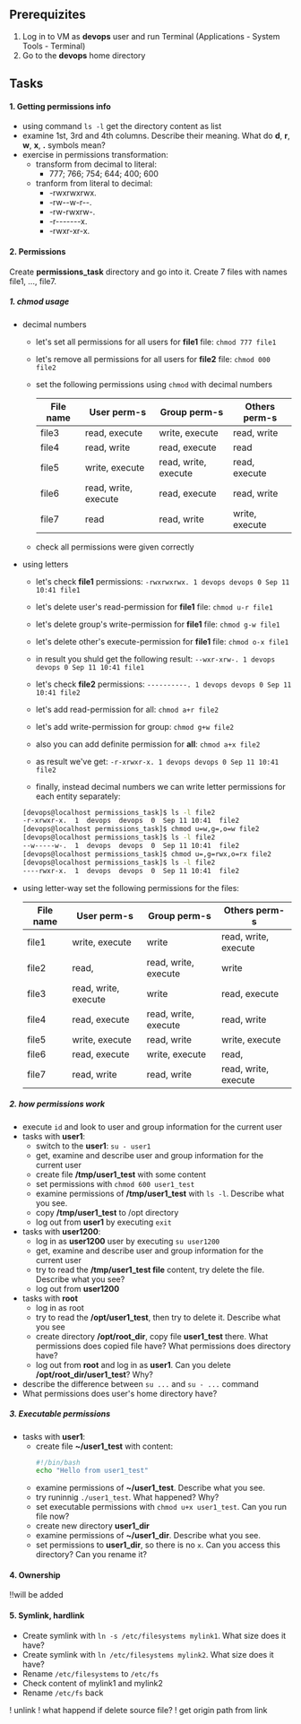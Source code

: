 ## Prerequizites

1. Log in to VM as **devops** user and run Terminal (Applications - System Tools - Terminal)
2. Go to the **devops** home directory

## Tasks

#### 1. Getting permissions info
- using command `ls -l` get the directory content as list
- examine 1st, 3rd and 4th columns. Describe their meaning. What do **d**, **r**, **w**, **x**, **.** symbols mean?
- exercise in permissions transformation:
  - transform from decimal to literal:
    - 777; 766; 754; 644; 400; 600
  - tranform from literal to decimal:
    - -rwxrwxrwx.
    - -rw--w-r--.
    - -rw-rwxrw-.
    - -r-------x.
    - -rwxr-xr-x.


#### 2. Permissions
Create **permissions_task** directory and go into it.
Create 7 files with names file1, ..., file7.

##### 1. chmod usage
- decimal numbers
  - let's set all permissions for all users for **file1** file: `chmod 777 file1`
  - let's remove all permissions for all users for **file2** file: `chmod 000 file2`
  - set the following permissions using `chmod` with decimal numbers

    | File name | User perm-s | Group perm-s | Others perm-s |
    | --------- | ----------- | ------------ | ------------- |
    | file3  | read, execute | write, execute | read, write |
    | file4  | read, write | read, execute | read |
    | file5  | write, execute | read, write, execute | read, execute |
    | file6  | read, write, execute | read,  execute | read, write |
    | file7  | read | read, write | write, execute |
  - check all permissions were given correctly
  
- using letters
  - let's check **file1** permissions: `-rwxrwxrwx. 1 devops devops 0 Sep 11 10:41 file1`
  - let's delete user's read-permission for **file1** file: `chmod u-r file1`
  - let's delete group's write-permission for **file1** file: `chmod g-w file1`
  - let's delete other's execute-permission for **file1** file: `chmod o-x file1`
  - in result you shuld get the following result: `--wxr-xrw-. 1 devops devops 0 Sep 11 10:41 file1`
  
  - let's check **file2** permissions: `----------. 1 devops devops 0 Sep 11 10:41 file2`
  - let's add read-permission for all: `chmod a+r file2`
  - let's add write-permission for group: `chmod g+w file2`
  - also you can add definite permission for **all**: `chmod a+x file2`
  - as result we've get: `-r-xrwxr-x. 1 devops devops 0 Sep 11 10:41 file2`
  
  - finally, instead decimal numbers we can write letter permissions for each entity separately:  
  ```bash
  [devops@localhost permissions_task]$ ls -l file2
  -r-xrwxr-x.  1  devops  devops  0  Sep 11 10:41  file2
  [devops@localhost permissions_task]$ chmod u=w,g=,o=w file2
  [devops@localhost permissions_task]$ ls -l file2
  --w-----w-.  1  devops  devops  0  Sep 11 10:41  file2
  [devops@localhost permissions_task]$ chmod u=,g=rwx,o=rx file2
  [devops@localhost permissions_task]$ ls -l file2
  ----rwxr-x.  1  devops  devops  0  Sep 11 10:41  file2
  ```

- using letter-way set the following permissions for the files:
  
  | File name | User perm-s | Group perm-s | Others perm-s |
  | --------- | ----------- | ------------ | ------------- |
  | file1  | write, execute | write | read, write, execute |
  | file2  | read, | read, write, execute | write |
  | file3  | read, write, execute |  write | read, execute |
  | file4  | read,  execute | read, write, execute | read, write |
  | file5  | write, execute | read, write | write, execute |
  | file6  | read, execute |  write, execute | read, |
  | file7  | read, write | read, write | read, write, execute |
  

##### 2. how permissions work
- execute `id` and look to user and group information for the current user
- tasks with **user1**:
  - switch to the **user1**: `su - user1`
  - get, examine and describe user and group information for the current user
  - create file **/tmp/user1_test** with some content
  - set permissions with `chmod 600 user1_test`
  - examine permissions of **/tmp/user1_test** with `ls -l`. Describe what you see.
  - copy **/tmp/user1_test** to /opt directory
  - log out from **user1** by executing `exit`
- tasks with **user1200**:
  - log in as **user1200** user by executing `su user1200`
  - get, examine and describe user and group information for the current user
  - try to read the **/tmp/user1_test file** content, try delete the file. Describe what you see?
  - log out from **user1200**
- tasks with **root**
  - log in as root
  - try to read the **/opt/user1_test**, then try to delete it. Describe what you see
  - create directory **/opt/root_dir**, copy file **user1_test** there. What permissions does copied file have? What
    permissions does directory have?
  - log out from **root** and log in as **user1**. Can you delete **/opt/root_dir/user1_test**? Why?
- describe the difference between `su ...` and `su - ...` command
- What permissions does user's home directory have?

 
##### 3. Executable permissions
- tasks with **user1**:
  - create file **~/user1_test** with content:
    ```bash
    #!/bin/bash
    echo "Hello from user1_test"
    ```
  - examine permissions of **~/user1_test**. Describe what you see.
  - try runinnig `./user1_test`. What happened? Why?
  - set executable permissions with `chmod u+x user1_test`. Can you run file now?
  - create new directory **user1_dir**
  - examine permissions of **~/user1_dir**. Describe what you see.
  - set permissions to **user1_dir**, so there is no `x`. Can you access this directory? Can you rename it? 


#### 4. Ownership

!!will be added






#### 5. Symlink, hardlink
- Create symlink with `ln -s /etc/filesystems mylink1`. What size does it have?
- Create symlink with `ln /etc/filesystems mylink2`. What size does it have?
- Rename `/etc/filesystems` to `/etc/fs`
- Check content of mylink1 and mylink2
- Rename `/etc/fs` back

! unlink
! what happend if delete source file?
! get origin path from link

